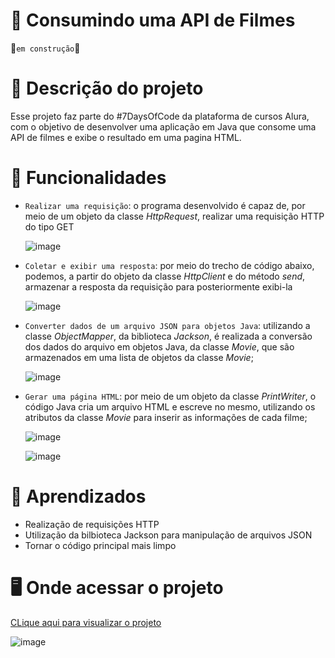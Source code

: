 # 🎥 Consumindo uma API de Filmes
🚧`em construção`🚧

# 📝 Descrição do projeto
Esse projeto faz parte do #7DaysOfCode da plataforma de cursos Alura, com o objetivo de desenvolver uma aplicação em Java que consome uma API de filmes e exibe o resultado em uma pagina HTML.

# 🔨 Funcionalidades
- `Realizar uma requisição`: o programa desenvolvido é capaz de, por meio de um objeto da classe _HttpRequest_, realizar uma requisição HTTP do tipo GET
  
  ![image](https://github.com/Maria-Faria/API-Filmes/assets/114308727/61a83eee-360f-408d-8674-a4bb0a9d404a)

- `Coletar e exibir uma resposta`: por meio do trecho de código abaixo, podemos, a partir do objeto da classe _HttpClient_ e do método _send_, armazenar a resposta da requisição para posteriormente exibi-la

  ![image](https://github.com/Maria-Faria/API-Filmes/assets/114308727/affe8ef6-598b-4316-9f71-4fa520c19be2)

- `Converter dados de um arquivo JSON para objetos Java`: utilizando a classe _ObjectMapper_, da biblioteca _Jackson_, é realizada a conversão dos dados do arquivo em objetos Java, da classe _Movie_, que são armazenados em uma lista de objetos da classe _Movie_;

  ![image](https://github.com/Maria-Faria/API-Filmes/assets/114308727/4decbe4d-1e3b-45c1-b845-4d61de0e0277)

- `Gerar uma página HTML`: por meio de um objeto da classe _PrintWriter_, o código Java cria um arquivo HTML e escreve no mesmo, utilizando os atributos da classe _Movie_ para inserir as informações de cada filme;

  ![image](https://github.com/Maria-Faria/API-Filmes/assets/114308727/3fbbd0b5-fa64-426c-a40a-34ce7c5c8ffc) 

  ![image](https://github.com/Maria-Faria/API-Filmes/assets/114308727/49513ab2-ba8d-4dfd-997a-982206f6f224)

# 📖 Aprendizados
- Realização de requisições HTTP
- Utilização da bilbioteca Jackson para manipulação de arquivos JSON
- Tornar o código principal mais limpo

# 🖥️ Onde acessar o projeto
<a href="https://maria-faria.github.io/API-Filmes/">CLique aqui para visualizar o projeto</a>

![image](https://github.com/Maria-Faria/API-Filmes/assets/114308727/8619cb16-6fa5-4cfb-adf5-5d11ea40f3dc)
